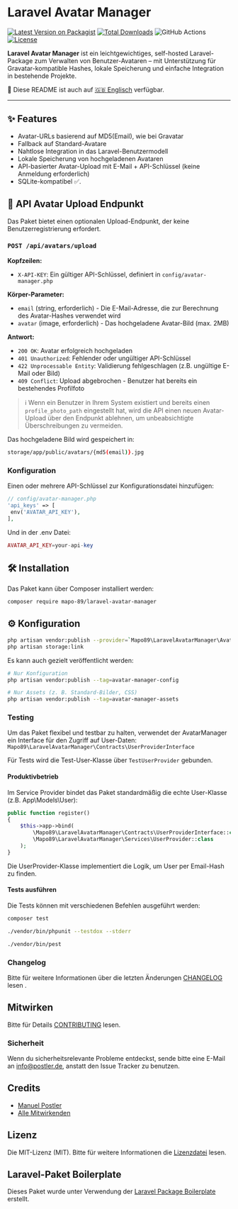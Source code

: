 # Laravel Avatar Manager

[![Latest Version on Packagist](https://img.shields.io/packagist/v/mapo-89/laravel-avatar-manager.svg?style=flat-square)](https://packagist.org/packages/mapo-89/laravel-avatar-manager)
[![Total Downloads](https://img.shields.io/packagist/dt/mapo-89/laravel-avatar-manager.svg?style=flat-square)](https://packagist.org/packages/mapo-89/laravel-avatar-manager)
![GitHub Actions](https://github.com/mapo-89/laravel-avatar-manager/actions/workflows/main.yml/badge.svg)
[![License](https://img.shields.io/badge/license-MIT-green)](LICENSE)

**Laravel Avatar Manager** ist ein leichtgewichtiges, self-hosted Laravel-Package zum Verwalten von Benutzer-Avataren – mit Unterstützung für Gravatar-kompatible Hashes, lokale Speicherung und einfache Integration in bestehende Projekte.

📖 Diese README ist auch auf [🇬🇧 Englisch](README.md) verfügbar.

---

## ✨ Features

- Avatar-URLs basierend auf MD5(Email), wie bei Gravatar
- Fallback auf Standard-Avatare
- Nahtlose Integration in das Laravel-Benutzermodell
- Lokale Speicherung von hochgeladenen Avataren
- API-basierter Avatar-Upload mit E-Mail + API-Schlüssel (keine Anmeldung erforderlich)
- SQLite-kompatibel ✅.

## 🚀 API Avatar Upload Endpunkt

Das Paket bietet einen optionalen Upload-Endpunkt, der keine Benutzerregistrierung erfordert.

### `POST /api/avatars/upload`

**Kopfzeilen:**
- `X-API-KEY`: Ein gültiger API-Schlüssel, definiert in `config/avatar-manager.php`

**Körper-Parameter:**
- `email` (string, erforderlich) - Die E-Mail-Adresse, die zur Berechnung des Avatar-Hashes verwendet wird
- `avatar` (image, erforderlich) - Das hochgeladene Avatar-Bild (max. 2MB)

**Antwort:**

- `200 OK`: Avatar erfolgreich hochgeladen
- `401 Unauthorized`: Fehlender oder ungültiger API-Schlüssel
- `422 Unprocessable Entity`: Validierung fehlgeschlagen (z.B. ungültige E-Mail oder Bild)
-  `409 Conflict`: Upload abgebrochen - Benutzer hat bereits ein bestehendes Profilfoto

> ℹ️ Wenn ein Benutzer in Ihrem System existiert und bereits einen `profile_photo_path` eingestellt hat, wird die API einen neuen Avatar-Upload über den Endpunkt ablehnen, um unbeabsichtigte Überschreibungen zu vermeiden.

Das hochgeladene Bild wird gespeichert in:

```bash
storage/app/public/avatars/{md5(email)}.jpg
```

### Konfiguration

Einen oder mehrere API-Schlüssel zur Konfigurationsdatei hinzufügen:

```php
// config/avatar-manager.php
'api_keys' => [
 env('AVATAR_API_KEY'),
],
```

Und in der .env Datei:

```php
AVATAR_API_KEY=your-api-key
```

## 🛠️ Installation

Das Paket kann über Composer installiert werden:

```bash
composer require mapo-89/laravel-avatar-manager
```


## ⚙️ Konfiguration

```bash
php artisan vendor:publish --provider=`Mapo89\LaravelAvatarManager\AvatarManagerServiceProvider`
php artisan storage:link
```
Es kann auch gezielt veröffentlicht werden:

```bash
# Nur Konfiguration
php artisan vendor:publish --tag=avatar-manager-config

# Nur Assets (z. B. Standard-Bilder, CSS)
php artisan vendor:publish --tag=avatar-manager-assets

```

### Testing

Um das Paket flexibel und testbar zu halten, verwendet der AvatarManager ein Interface für den Zugriff auf User-Daten:
`Mapo89\LaravelAvatarManager\Contracts\UserProviderInterface`

Für Tests wird die Test-User-Klasse über `TestUserProvider` gebunden. 

#### Produktivbetrieb

Im Service Provider bindet das Paket standardmäßig die echte User-Klasse (z.B. App\Models\User):

```php
public function register()
{
    $this->app->bind(
        \Mapo89\LaravelAvatarManager\Contracts\UserProviderInterface::class,
        \Mapo89\LaravelAvatarManager\Services\UserProvider::class
    );
}
```
Die UserProvider-Klasse implementiert die Logik, um User per Email-Hash zu finden.

#### Tests ausführen

Die Tests können mit verschiedenen Befehlen ausgeführt werden:

```bash
composer test

./vendor/bin/phpunit --testdox --stderr

./vendor/bin/pest
```

### Changelog

Bitte für weitere Informationen über die letzten Änderungen [CHANGELOG](CHANGELOG.md) lesen .

## Mitwirken

Bitte für Details [CONTRIBUTING](CONTRIBUTING.md) lesen.

### Sicherheit

Wenn du sicherheitsrelevante Probleme entdeckst, sende bitte eine E-Mail an info@postler.de, anstatt den Issue Tracker zu benutzen.

## Credits

- [Manuel Postler](https://github.com/mapo-89)
- [Alle Mitwirkenden](../../contributors)

## Lizenz

Die MIT-Lizenz (MIT). Bitte für weitere Informationen die [Lizenzdatei](LICENSE.md) lesen.

## Laravel-Paket Boilerplate

Dieses Paket wurde unter Verwendung der [Laravel Package Boilerplate](https://laravelpackageboilerplate.com) erstellt.